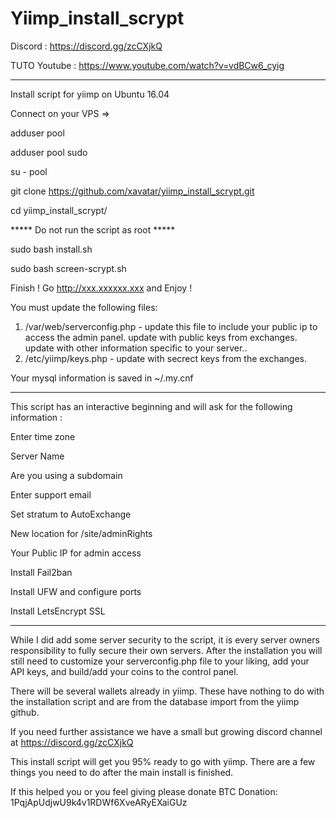 # Yiimp_install_scrypt


Discord : https://discord.gg/zcCXjkQ

TUTO Youtube : https://www.youtube.com/watch?v=vdBCw6_cyig


***********************************


Install script for yiimp on Ubuntu 16.04


Connect on your VPS =>

adduser pool

adduser pool sudo

su - pool

git clone https://github.com/xavatar/yiimp_install_scrypt.git

cd yiimp_install_scrypt/

***** Do not run the script as root *****

sudo bash install.sh

sudo bash screen-scrypt.sh



Finish !
Go http://xxx.xxxxxx.xxx and Enjoy !


You must update the following files:

1. /var/web/serverconfig.php - update this file to include your public ip to access the admin panel. update with public keys from exchanges. update with other information specific to your server..
2. /etc/yiimp/keys.php - update with secrect keys from the exchanges. 

Your mysql information is saved in ~/.my.cnf

***********************************

This script has an interactive beginning and will ask for the following information :

Enter time zone

Server Name 

Are you using a subdomain

Enter support email

Set stratum to AutoExchange

New location for /site/adminRights

Your Public IP for admin access

Install Fail2ban

Install UFW and configure ports

Install LetsEncrypt SSL


***********************************


While I did add some server security to the script, it is every server owners responsibility to fully secure their own servers. After the installation you will still need to customize your serverconfig.php file to your liking, add your API keys, and build/add your coins to the control panel. 

There will be several wallets already in yiimp. These have nothing to do with the installation script and are from the database import from the yiimp github. 

If you need further assistance we have a small but growing discord channel at https://discord.gg/zcCXjkQ

This install script will get you 95% ready to go with yiimp. There are a few things you need to do after the main install is finished.



If this helped you or you feel giving please donate BTC Donation: 1PqjApUdjwU9k4v1RDWf6XveARyEXaiGUz


